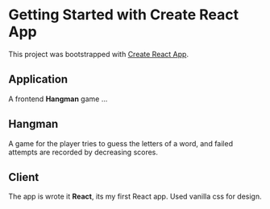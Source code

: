 # Getting Started with Create React App

This project was bootstrapped with [Create React App](https://github.com/facebook/create-react-app).

## Application

A frontend **Hangman** game ...

## Hangman

A game for the player tries to guess the letters of a word, and failed attempts are recorded by decreasing scores.

## Client

The app is wrote it **React**, its my first React app. Used vanilla css for design.
